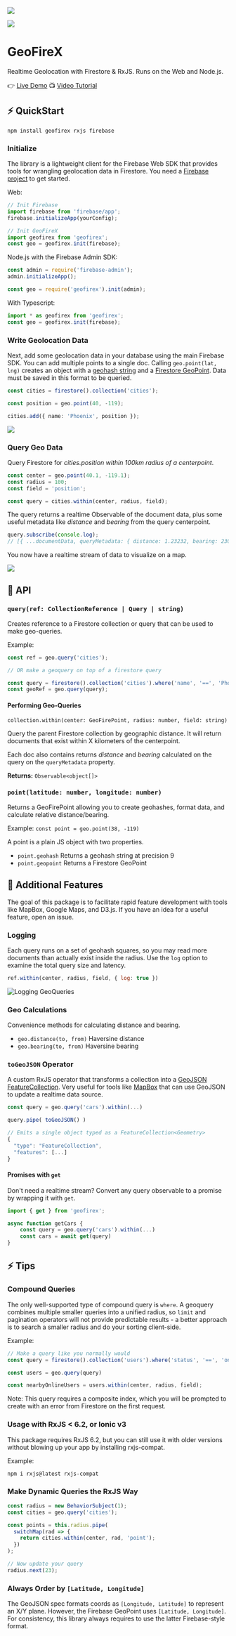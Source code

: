 <p align="center">

<a href="https://slackin-pbfjhfxnsa.now.sh"><img src="https://slackin-pbfjhfxnsa.now.sh/badge.svg"></a>

<a href="https://circleci.com/gh/codediodeio/geofirex"><img src="https://circleci.com/gh/codediodeio/geofirex.svg?style=svg"></a>

</p>

# GeoFireX

Realtime Geolocation with Firestore & RxJS. Runs on the Web and Node.js. 

:point_right: [Live Demo](https://geo-test-c92e4.firebaseapp.com)
:tv: [Video Tutorial](https://angularfirebase.com/lessons/geolocation-query-in-firestore-realtime/)

## :zap: QuickStart

```shell
npm install geofirex rxjs firebase
```

### Initialize

The library is a lightweight client for the Firebase Web SDK that provides tools for wrangling geolocation data in Firestore. You need a [Firebase project](https://firebase.google.com/docs/storage/web/start) to get started.

Web:

```js
// Init Firebase
import firebase from 'firebase/app';
firebase.initializeApp(yourConfig);

// Init GeoFireX
import geofirex from 'geofirex';
const geo = geofirex.init(firebase);
```

Node.js with the Firebase Admin SDK:

```js
const admin = require('firebase-admin');
admin.initializeApp();

const geo = require('geofirex').init(admin);
```

With Typescript:

```ts
import * as geofirex from 'geofirex'; 
const geo = geofirex.init(firebase);
```

### Write Geolocation Data

Next, add some geolocation data in your database using the main Firebase SDK. You can add multiple points to a single doc. Calling `geo.point(lat, lng)` creates an object with a [geohash string](https://www.movable-type.co.uk/scripts/geohash.html) and a [Firestore GeoPoint](https://firebase.google.com/docs/reference/android/com/google/firebase/firestore/GeoPoint). Data must be saved in this format to be queried.

```ts
const cities = firestore().collection('cities');

const position = geo.point(40, -119);

cities.add({ name: 'Phoenix', position });
```


![](https://firebasestorage.googleapis.com/v0/b/geo-test-c92e4.appspot.com/o/point1.png?alt=media&token=0c833700-3dbd-476a-99a9-41c1143dbe97)

### Query Geo Data

Query Firestore for _cities.position within 100km radius of a centerpoint_.

```ts
const center = geo.point(40.1, -119.1);
const radius = 100;
const field = 'position';

const query = cities.within(center, radius, field);
```

The query returns a realtime Observable of the document data, plus some useful metadata like _distance_ and _bearing_ from the query centerpoint.

```ts
query.subscribe(console.log);
// [{ ...documentData, queryMetadata: { distance: 1.23232, bearing: 230.23 }  }]
```

You now have a realtime stream of data to visualize on a map.

![](https://firebasestorage.googleapis.com/v0/b/geo-test-c92e4.appspot.com/o/geoquery-fire2.gif?alt=media&token=487abd17-90a3-4589-a82d-81d172ddeb25)

## :notebook: API

### `query(ref: CollectionReference | Query | string)`

Creates reference to a Firestore collection or query that can be used to make geo-queries.

Example:

```ts
const ref = geo.query('cities');

// OR make a geoquery on top of a firestore query

const query = firestore().collection('cities').where('name', '==', 'Phoenix');
const geoRef = geo.query(query);
```

#### Performing Geo-Queries

`collection.within(center: GeoFirePoint, radius: number, field: string)`

Query the parent Firestore collection by geographic distance. It will return documents that exist within X kilometers of the centerpoint.

Each doc also contains returns _distance_ and _bearing_ calculated on the query on the `queryMetadata` property.

**Returns:** `Observable<object[]>`


### `point(latitude: number, longitude: number)`

Returns a GeoFirePoint allowing you to create geohashes, format data, and calculate relative distance/bearing.

Example: `const point = geo.point(38, -119)`

A point is a plain JS object with two properties.

- `point.geohash` Returns a geohash string at precision 9
- `point.geopoint` Returns a Firestore GeoPoint 


## :pizza: Additional Features

The goal of this package is to facilitate rapid feature development with tools like MapBox, Google Maps, and D3.js. If you have an idea for a useful feature, open an issue.

### Logging

Each query runs on a set of geohash squares, so you may read more documents than actually exist inside the radius. Use the `log` option to examine the total query size and latency.

```js
ref.within(center, radius, field, { log: true })
```

![Logging GeoQueries](https://firebasestorage.googleapis.com/v0/b/geo-test-c92e4.appspot.com/o/geofirex-logging.PNG?alt=media&token=9b8b487d-18b2-4e5f-bb04-564fa6f2996d)

### Geo Calculations

Convenience methods for calculating distance and bearing. 

- `geo.distance(to, from)` Haversine distance 
- `geo.bearing(to, from)` Haversine bearing 

### `toGeoJSON` Operator

A custom RxJS operator that transforms a collection into a [GeoJSON FeatureCollection](https://macwright.org/2015/03/23/geojson-second-bite.html#featurecollection). Very useful for tools like [MapBox](https://blog.mapbox.com/real-time-maps-for-live-events-fad0b334e4e) that can use GeoJSON to update a realtime data source.

```ts
const query = geo.query('cars').within(...)

query.pipe( toGeoJSON() )

// Emits a single object typed as a FeatureCollection<Geometry>
{
  "type": "FeatureCollection",
  "features": [...]
}
```

#### Promises with `get`

Don't need a realtime stream? Convert any query observable to a promise by wrapping it with `get`.

```ts
import { get } from 'geofirex';

async function getCars {
    const query = geo.query('cars').within(...)
    const cars = await get(query)
}
```

## :zap: Tips

### Compound Queries

The only well-supported type of compound query is `where`. A geoquery combines multiple smaller queries into a unified radius, so  `limit` and pagination operators will not provide predictable results - a better approach is to search a smaller radius and do your sorting client-side. 


Example:

```ts
// Make a query like you normally would
const query = firestore().collection('users').where('status', '==', 'online');

const users = geo.query(query)

const nearbyOnlineUsers = users.within(center, radius, field);
```

Note: This query requires a composite index, which you will be prompted to create with an error from Firestore on the first request.


### Usage with RxJS < 6.2, or Ionic v3

This package requires RxJS 6.2, but you can still use it with older versions without blowing up your app by installing rxjs-compat.

Example:

```shell
npm i rxjs@latest rxjs-compat
```

### Make Dynamic Queries the RxJS Way

```ts
const radius = new BehaviorSubject(1);
const cities = geo.query('cities');

const points = this.radius.pipe(
  switchMap(rad => {
    return cities.within(center, rad, 'point');
  })
);

// Now update your query
radius.next(23);
```

### Always Order by `[Latitude, Longitude]`

The GeoJSON spec formats coords as `[Longitude, Latitude]` to represent an X/Y plane. However, the Firebase GeoPoint uses `[Latitude, Longitude]`. For consistency, this library always requires to use the latter Firebase-style format.
